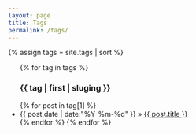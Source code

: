 ```yaml
---
layout: page
title: Tags
permalink: /tags/
---
```


{% assign tags = site.tags | sort %}
<ul class="list-unstyled">
{% for tag in tags %}
  <h3  id="{{ tag | first | slugify }}">{{ tag | first | sluging }}</h3>
  {% for post in tag[1] %}
    <li>
      <time datetime="{{ post.date | date:"%Y-%m-%d" }}">{{ post.date | date:"%Y-%m-%d" }}</time> &raquo;
      <a href="{{ site.baseurl }}{{ post.url }}" title="{{ post.title }}">{{ post.title }}</a><br />
    </li>
  {% endfor %}
{% endfor %}
</ul>
